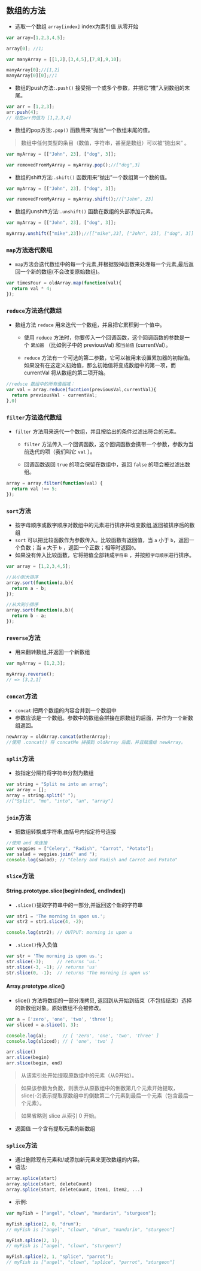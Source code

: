 ## 数组的方法
- 选取一个数组 ``array[index]`` index为索引值 从零开始
```javascript
var array=[1,2,3,4,5];

array[0]; //1;

var manyArray = [[1,2],[3,4,5],[7,8],9,10];

manyArray[0];//[1,2]
manyArray[0][0];//1
```
- 数组的push方法:``.push()`` 接受把一个或多个参数，并把它“推”入到数组的末尾。
```javascript
var arr = [1,2,3];
arr.push(4);
// 现在arr的值为 [1,2,3,4]
```
- 数组的pop方法:``.pop()`` 函数用来“抛出”一个数组末尾的值。
> 数组中任何类型的条目（数值，字符串，甚至是数组）可以被“抛出来” 。
```javascript
var myArray = [["John", 23], ["dog", 3]];

var removedFromMyArray = myArray.pop();//["dog",3]
```
- 数组的shift方法:``.shift()`` 函数用来“抛出”一个数组第一个数的值。
```javascript
var myArray = [["John", 23], ["dog", 3]];

var removedFromMyArray = myArray.shift();//["John", 23]
```
- 数组的unshift方法:``.unshift()`` 函数在数组的头部添加元素。
```javascript
var myArray = [["John", 23], ["dog", 3]];

myArray.unshift(["mike",23]);//[["mike",23], ["John", 23], ["dog", 3]]
```

### `map`方法迭代数组 
- `map`方法会迭代数组中的每一个元素,并根据毁掉函数来处理每一个元素,最后返回一个新的数组(不会改变原始数组)。
```javascript
var timesFour = oldArray.map(function(val){
  return val * 4;
});
```

### `reduce`方法迭代数组
- 数组方法 `reduce` 用来迭代一个数组，并且把它累积到一个值中。

  - 使用 `reduce` 方法时，你要传入一个回调函数，这个回调函数的参数是一个 `累加器` （比如例子中的 previousVal) 和`当前值` (currentVal）。

  - `reduce` 方法有一个可选的第二参数，它可以被用来设置累加器的初始值。如果没有在这定义初始值，那么初始值将变成数组中的第一项，而 currentVal 将从数组的第二项开始。
```javascript
//reduce 数组中的所有值相减：
var val = array.reduce(fucntion(previousVal,currentVal){
  return previousVal - currentVal;
},0)
```  

### `filter`方法迭代数组
- `filter` 方法用来迭代一个数组，并且按给出的条件过滤出符合的元素。

  - `filter` 方法传入一个回调函数，这个回调函数会携带一个参数，参数为当前迭代的项（我们叫它 `val` ）。

  - 回调函数返回 `true` 的项会保留在数组中，返回 `false` 的项会被过滤出数组。
```javascript
array = array.filter(function(val) {
  return val !== 5;
});
```

### `sort`方法
- 按字母顺序或数字顺序对数组中的元素进行排序并改变数组,返回被排序后的数组
- `sort` 可以把比较函数作为参数传入。比较函数有返回值，当 `a` 小于 `b`，返回一个负数；当 `a` 大于 `b` ，返回一个正数；相等时返回`0`。
- 如果没有传入比较函数，它将把值全部转成`字符串` ，并按照`字母顺序`进行排序。  
```javascript
var array = [1,2,3,4,5];

//从小到大排序
array.sort(function(a,b){
  return a - b;
});

//从大到小排序
array.sort(function(a,b){
  return b - a;
});
```

### `reverse`方法
- 用来翻转数组,并返回一个新数组
```javascript
var myArray = [1,2,3];

myArray.reverse();
// => [3,2,1]
```

### `concat`方法
- `concat`:把两个数组的内容合并到一个数组中
- 参数应该是一个数组。参数中的数组会拼接在原数组的后面，并作为一个新数组返回。
```javascript
newArray = oldArray.concat(otherArray);
//使用 .concat() 将 concatMe 拼接到 oldArray 后面，并且赋值给 newArray。
```

### `split`方法
- 按指定分隔符将字符串分割为数组
```javascript
var string = "Split me into an array";
var array = [];
array = string.split(" ");
//["Split", "me", "into", "an", "array"]
```

### `join`方法
- 把数组转换成字符串,由括号内指定符号连接
```javascript
//使用 and 来连接
var veggies = ["Celery", "Radish", "Carrot", "Potato"];
var salad = veggies.join(" and ");
console.log(salad); // "Celery and Radish and Carrot and Potato"
``` 

### `slice`方法
#### String.prototype.slice(beginIndex[, endIndex])
- `.slice()`提取字符串中的一部分,并返回这个新的字符串
```javascript
var str1 = 'The morning is upon us.';
var str2 = str1.slice(4, -2);

console.log(str2); // OUTPUT: morning is upon u
```
- `.slice()`传入负值
```javascript
var str = 'The morning is upon us.';
str.slice(-3);     // returns 'us.'
str.slice(-3, -1); // returns 'us'
str.slice(0, -1);  // returns 'The morning is upon us'
```
#### Array.prototype.slice()
- slice() 方法将数组的一部分浅拷贝, 返回到从开始到结束（不包括结束）选择的新数组对象。原始数组不会被修改。
```javascript
var a = ['zero', 'one', 'two', 'three'];
var sliced = a.slice(1, 3);

console.log(a);      // [ 'zero', 'one', 'two', 'three' ]
console.log(sliced); // [ 'one', 'two' ]
```
```javascript
arr.slice()
arr.slice(begin)
arr.slice(begin, end)
```
> 从该索引处开始提取原数组中的元素（从0开始）。

> 如果该参数为负数，则表示从原数组中的倒数第几个元素开始提取，slice(-2)表示提取原数组中的倒数第二个元素到最后一个元素（包含最后一个元素）。

> 如果省略则 slice 从索引 0 开始。

- 返回值 一个含有提取元素的新数组

### `splice`方法
- 通过删除现有元素和/或添加新元素来更改数组的内容。
- 语法:
```javascript
array.splice(start)
array.splice(start, deleteCount) 
array.splice(start, deleteCount, item1, item2, ...)
```
- 示例:
```javascript
var myFish = ["angel", "clown", "mandarin", "sturgeon"];

myFish.splice(2, 0, "drum"); 
// myFish is ["angel", "clown", "drum", "mandarin", "sturgeon"] 

myFish.splice(2, 1); 
// myFish is ["angel", "clown", "sturgeon"] 

myFish.splice(2, 1, "splice", "parrot");
// myFish is ["angel", "clown", "splice", "parrot", "sturgeon"]
```   